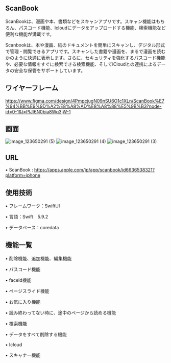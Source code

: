 ## ScanBook

ScanBookは、漫画や本、書類などをスキャンアプリです。スキャン機能はもちろん、パスコード機能、Icloudにデータをアップロードする機能、検索機能など便利な機能が満載です。

Scanbookは、本や漫画、紙のドキュメントを簡単にスキャンし、デジタル形式で管理・閲覧できるアプリです。スキャンした書籍や漫画を、まるで漫画を読むかのように快適に表示します。さらに、セキュリティを強化するパスコード機能や、必要な情報をすぐに検索できる検索機能、そしてiCloudとの連携によるデータの安全な保管をサポートしています。

## ワイヤーフレーム
https://www.figma.com/design/4PmpcjugN09nSU6O1c1XLn/ScanBook%E7%94%BB%E9%9D%A2%E8%A8%AD%E8%A8%88%E5%9B%B3?node-id=0-1&t=PlJI6N0bja8Wq3jW-1

## 画面
![image_123650291 (5)](https://github.com/user-attachments/assets/a6201b5e-ad03-49c9-8261-7c2cd5061614)
![image_123650291 (4)](https://github.com/user-attachments/assets/7ec55e80-7b52-4b50-89e8-efa891b6ab6d)
![image_123650291 (3)](https://github.com/user-attachments/assets/02f34990-99fb-4b5f-a379-44be4b14d14e)

## URL
• ScanBook : https://apps.apple.com/jp/app/scanbook/id6636538321?platform=iphone

## 使用技術
• フレームワーク：SwiftUI

• 言語：Swift　5.9.2

• データベース：coredata

## 機能一覧
• 削除機能、追加機能、編集機能

• パスコード機能

• faceId機能

• ページスライド機能

• お気に入り機能 

• 読み終わってない時に、途中のページから読める機能

• 検索機能

• データをすべて削除する機能

• Icloud

• スキャナー機能




